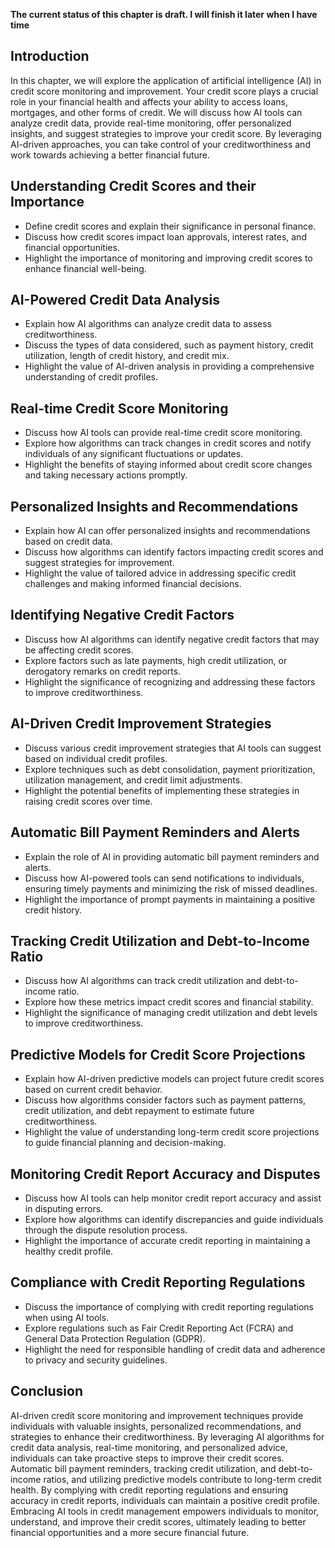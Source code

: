 **The current status of this chapter is draft. I will finish it later when I have time**

Introduction
------------

In this chapter, we will explore the application of artificial intelligence (AI) in credit score monitoring and improvement. Your credit score plays a crucial role in your financial health and affects your ability to access loans, mortgages, and other forms of credit. We will discuss how AI tools can analyze credit data, provide real-time monitoring, offer personalized insights, and suggest strategies to improve your credit score. By leveraging AI-driven approaches, you can take control of your creditworthiness and work towards achieving a better financial future.

Understanding Credit Scores and their Importance
------------------------------------------------

* Define credit scores and explain their significance in personal finance.
* Discuss how credit scores impact loan approvals, interest rates, and financial opportunities.
* Highlight the importance of monitoring and improving credit scores to enhance financial well-being.

AI-Powered Credit Data Analysis
-------------------------------

* Explain how AI algorithms can analyze credit data to assess creditworthiness.
* Discuss the types of data considered, such as payment history, credit utilization, length of credit history, and credit mix.
* Highlight the value of AI-driven analysis in providing a comprehensive understanding of credit profiles.

Real-time Credit Score Monitoring
---------------------------------

* Discuss how AI tools can provide real-time credit score monitoring.
* Explore how algorithms can track changes in credit scores and notify individuals of any significant fluctuations or updates.
* Highlight the benefits of staying informed about credit score changes and taking necessary actions promptly.

Personalized Insights and Recommendations
-----------------------------------------

* Explain how AI can offer personalized insights and recommendations based on credit data.
* Discuss how algorithms can identify factors impacting credit scores and suggest strategies for improvement.
* Highlight the value of tailored advice in addressing specific credit challenges and making informed financial decisions.

Identifying Negative Credit Factors
-----------------------------------

* Discuss how AI algorithms can identify negative credit factors that may be affecting credit scores.
* Explore factors such as late payments, high credit utilization, or derogatory remarks on credit reports.
* Highlight the significance of recognizing and addressing these factors to improve creditworthiness.

AI-Driven Credit Improvement Strategies
---------------------------------------

* Discuss various credit improvement strategies that AI tools can suggest based on individual credit profiles.
* Explore techniques such as debt consolidation, payment prioritization, utilization management, and credit limit adjustments.
* Highlight the potential benefits of implementing these strategies in raising credit scores over time.

Automatic Bill Payment Reminders and Alerts
-------------------------------------------

* Explain the role of AI in providing automatic bill payment reminders and alerts.
* Discuss how AI-powered tools can send notifications to individuals, ensuring timely payments and minimizing the risk of missed deadlines.
* Highlight the importance of prompt payments in maintaining a positive credit history.

Tracking Credit Utilization and Debt-to-Income Ratio
----------------------------------------------------

* Discuss how AI algorithms can track credit utilization and debt-to-income ratio.
* Explore how these metrics impact credit scores and financial stability.
* Highlight the significance of managing credit utilization and debt levels to improve creditworthiness.

Predictive Models for Credit Score Projections
----------------------------------------------

* Explain how AI-driven predictive models can project future credit scores based on current credit behavior.
* Discuss how algorithms consider factors such as payment patterns, credit utilization, and debt repayment to estimate future creditworthiness.
* Highlight the value of understanding long-term credit score projections to guide financial planning and decision-making.

Monitoring Credit Report Accuracy and Disputes
----------------------------------------------

* Discuss how AI tools can help monitor credit report accuracy and assist in disputing errors.
* Explore how algorithms can identify discrepancies and guide individuals through the dispute resolution process.
* Highlight the importance of accurate credit reporting in maintaining a healthy credit profile.

Compliance with Credit Reporting Regulations
--------------------------------------------

* Discuss the importance of complying with credit reporting regulations when using AI tools.
* Explore regulations such as Fair Credit Reporting Act (FCRA) and General Data Protection Regulation (GDPR).
* Highlight the need for responsible handling of credit data and adherence to privacy and security guidelines.

Conclusion
----------

AI-driven credit score monitoring and improvement techniques provide individuals with valuable insights, personalized recommendations, and strategies to enhance their creditworthiness. By leveraging AI algorithms for credit data analysis, real-time monitoring, and personalized advice, individuals can take proactive steps to improve their credit scores. Automatic bill payment reminders, tracking credit utilization, and debt-to-income ratios, and utilizing predictive models contribute to long-term credit health. By complying with credit reporting regulations and ensuring accuracy in credit reports, individuals can maintain a positive credit profile. Embracing AI tools in credit management empowers individuals to monitor, understand, and improve their credit scores, ultimately leading to better financial opportunities and a more secure financial future.
